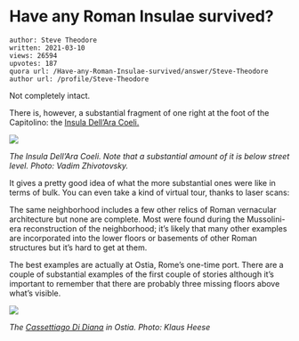 # Have any Roman Insulae survived?

	author: Steve Theodore
	written: 2021-03-10
	views: 26594
	upvotes: 187
	quora url: /Have-any-Roman-Insulae-survived/answer/Steve-Theodore
	author url: /profile/Steve-Theodore


Not completely intact.

There is, however, a substantial fragment of one right at the foot of the Capitolino: the [Insula Dell’Ara Coeli.](https://www.turismoroma.it/en/node/1104)

![](https://qph.fs.quoracdn.net/main-qimg-0ba43d7f98983bcf243d6b190a4378f9)

_The Insula Dell’Ara Coeli. Note that a substantial amount of it is below street level. Photo: Vadim Zhivotovsky._ 

It gives a pretty good idea of what the more substantial ones were like in terms of bulk. You can even take a kind of virtual tour, thanks to laser scans:



The same neighborhood includes a few other relics of Roman vernacular architecture but none are complete. Most were found during the Mussolini-era reconstruction of the neighborhood; it’s likely that many other examples are incorporated into the lower floors or basements of other Roman structures but it’s hard to get at them.

The best examples are actually at Ostia, Rome’s one-time port. There are a couple of substantial examples of the first couple of stories although it’s important to remember that there are probably three missing floors above what’s visible.

![](https://qph.fs.quoracdn.net/main-qimg-658b2812b2c46898954850b806a7efe7)

_The_ _[Cassettiago Di Diana](https://www.ostia-antica.org/regio1/3/3-3.htm)_ _in Ostia. Photo: Klaus Heese_ 

